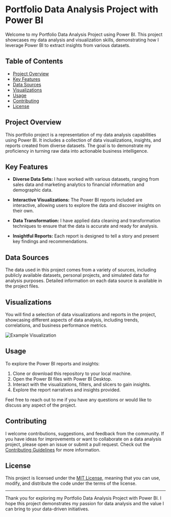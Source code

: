# Portfolio Data Analysis Project with Power BI

Welcome to my Portfolio Data Analysis Project using Power BI. This project showcases my data analysis and visualization skills, demonstrating how I leverage Power BI to extract insights from various datasets. 

## Table of Contents
- [Project Overview](#project-overview)
- [Key Features](#key-features)
- [Data Sources](#data-sources)
- [Visualizations](#visualizations)
- [Usage](#usage)
- [Contributing](#contributing)
- [License](#license)

## Project Overview

This portfolio project is a representation of my data analysis capabilities using Power BI. It includes a collection of data visualizations, insights, and reports created from diverse datasets. The goal is to demonstrate my proficiency in turning raw data into actionable business intelligence.

## Key Features

- **Diverse Data Sets:** I have worked with various datasets, ranging from sales data and marketing analytics to financial information and demographic data.

- **Interactive Visualizations:** The Power BI reports included are interactive, allowing users to explore the data and discover insights on their own.

- **Data Transformation:** I have applied data cleaning and transformation techniques to ensure that the data is accurate and ready for analysis.

- **Insightful Reports:** Each report is designed to tell a story and present key findings and recommendations.

## Data Sources

The data used in this project comes from a variety of sources, including publicly available datasets, personal projects, and simulated data for analysis purposes. Detailed information on each data source is available in the project files.

## Visualizations

You will find a selection of data visualizations and reports in the project, showcasing different aspects of data analysis, including trends, correlations, and business performance metrics. 

![Example Visualization](![image](https://github.com/psgpyc/SalesAnalysis/assets/16277936/030f3c9d-4fd2-425a-8962-195adebca228)
)

## Usage

To explore the Power BI reports and insights:

1. Clone or download this repository to your local machine.
2. Open the Power BI files with Power BI Desktop.
3. Interact with the visualizations, filters, and slicers to gain insights.
4. Explore the report narratives and insights provided.

Feel free to reach out to me if you have any questions or would like to discuss any aspect of the project.

## Contributing

I welcome contributions, suggestions, and feedback from the community. If you have ideas for improvements or want to collaborate on a data analysis project, please open an issue or submit a pull request. Check out the [Contributing Guidelines](CONTRIBUTING.md) for more information.

## License

This project is licensed under the [MIT License](LICENSE), meaning that you can use, modify, and distribute the code under the terms of the license.

---

Thank you for exploring my Portfolio Data Analysis Project with Power BI. I hope this project demonstrates my passion for data analysis and the value I can bring to your data-driven initiatives.
